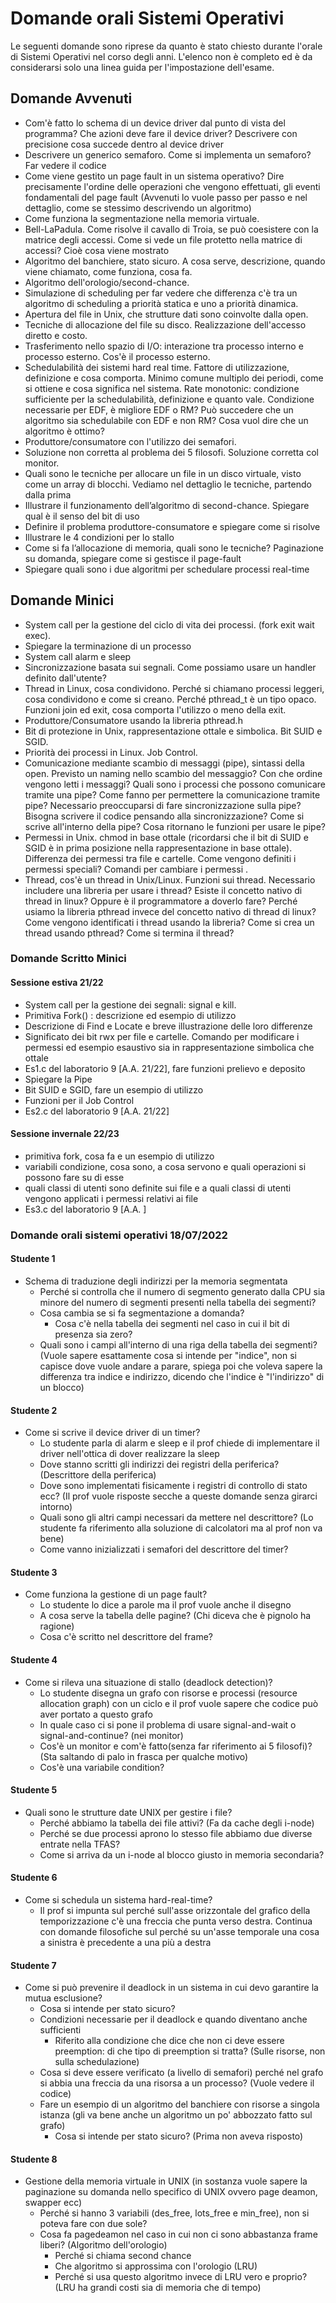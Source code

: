# Domande orali Sistemi Operativi
Le seguenti domande sono riprese da quanto è stato chiesto durante l'orale di Sistemi Operativi nel corso degli anni. L'elenco non è completo ed è da considerarsi solo una linea guida per l'impostazione dell'esame.

## Domande Avvenuti
- Com'è fatto lo schema di un device driver dal punto di vista del programma? Che azioni deve fare il device driver? 	Descrivere con precisione cosa succede dentro al device driver
- Descrivere un generico semaforo. Come si implementa un semaforo? Far vedere il codice 
- Come viene gestito un page fault in un sistema operativo? Dire precisamente l'ordine delle operazioni che vengono effettuati, gli eventi fondamentali del page fault (Avvenuti lo vuole passo per passo e nel dettaglio, come se stessimo descrivendo un algoritmo) 
- Come funziona la segmentazione nella memoria virtuale.
- Bell-LaPadula. Come risolve il cavallo di Troia, se può coesistere con la matrice degli accessi. Come si vede un file protetto nella matrice di accessi? Cioè cosa viene mostrato 
- Algoritmo del banchiere, stato sicuro. A cosa serve, descrizione, quando viene chiamato, come funziona, cosa fa.
- Algoritmo dell'orologio/second-chance.
- Simulazione di scheduling per far vedere che differenza c'è tra un algoritmo di scheduling a priorità statica e uno a priorità dinamica.
- Apertura del file in Unix, che strutture dati sono coinvolte dalla open.
- Tecniche di allocazione del file su disco. Realizzazione dell'accesso diretto e costo.
- Trasferimento nello spazio di I/O: interazione tra processo interno e processo esterno. Cos'è il processo esterno.
- Schedulabilità dei sistemi hard real time. Fattore di utilizzazione, definizione e cosa comporta. Minimo comune multiplo dei periodi, come si ottiene e cosa significa nel sistema. Rate monotonic: condizione sufficiente per la schedulabilità, definizione e quanto vale. Condizione necessarie per EDF, è migliore EDF o RM? Può succedere che un algoritmo sia schedulabile con EDF e non RM? Cosa vuol dire che un algoritmo è ottimo? 
- Produttore/consumatore con l'utilizzo dei semafori.
- Soluzione non corretta al problema dei 5 filosofi. Soluzione corretta col monitor.  
- Quali sono le tecniche per allocare un file in un disco virtuale, visto come un array di blocchi. Vediamo nel dettaglio le tecniche, partendo dalla prima
- Illustrare il funzionamento dell’algoritmo di second-chance. Spiegare qual è il senso del bit di uso
-  Definire il problema produttore-consumatore e spiegare come si risolve
- Illustrare le 4 condizioni per lo stallo
- Come si fa l’allocazione di memoria, quali sono le tecniche? Paginazione su domanda, spiegare come si gestisce il page-fault
- Spiegare quali sono i due algoritmi per schedulare processi real-time

## Domande Minici
- System call per la gestione del ciclo di vita dei processi. (fork exit wait exec).
- Spiegare la terminazione di un processo
- System call alarm e sleep
- Sincronizzazione basata sui segnali. Come possiamo usare un handler definito dall'utente? 
- Thread in Linux, cosa condividono. Perché si chiamano processi leggeri, cosa condividono e come si creano. Perché pthread_t è un tipo opaco.
  Funzioni join ed exit, cosa comporta l'utilizzo o meno della exit.
- Produttore/Consumatore usando la libreria pthread.h
- Bit di protezione in Unix, rappresentazione ottale e simbolica. Bit SUID e SGID.
- Priorità dei processi in Linux. Job Control.
- Comunicazione mediante scambio di messaggi (pipe), sintassi della open. Previsto un naming nello scambio del messaggio? Con che ordine vengono letti i messaggi?  Quali sono i processi che possono comunicare tramite una pipe? 
Come fanno per permettere la comunicazione tramite pipe? Necessario preoccuparsi di fare sincronizzazione sulla pipe? Bisogna scrivere il codice pensando alla sincronizzazione? 
Come si scrive all'interno della pipe? Cosa ritornano le funzioni per usare le pipe?   
- Permessi in Unix. chmod in base ottale (ricordarsi che il bit di SUID e SGID è in prima posizione nella rappresentazione in base ottale). Differenza dei permessi tra file e cartelle. Come vengono definiti i permessi speciali? Comandi per cambiare i permessi .
- Thread, cos'è un thread in Unix/Linux. Funzioni sui thread. Necessario includere una libreria per usare i thread? Esiste il concetto nativo di thread in linux? Oppure è il programmatore a doverlo fare? Perché usiamo la libreria pthread invece del concetto nativo di thread di linux? Come vengono identificati i thread usando la libreria?
Come si crea un thread usando pthread? Come si termina il thread? 

###  Domande Scritto Minici 
#### Sessione estiva 21/22
- System call per la gestione dei segnali: signal e kill. 
- Primitiva Fork() : descrizione ed esempio di utilizzo
- Descrizione di Find e Locate e breve illustrazione delle loro differenze
- Significato dei bit rwx per file e cartelle. Comando per modificare i permessi ed esempio esaustivo sia in rappresentazione simbolica che ottale
- Es1.c del laboratorio 9 [A.A. 21/22], fare funzioni prelievo e deposito 
- Spiegare la Pipe
- Bit SUID e SGID, fare un esempio di utilizzo
- Funzioni per il Job Control 
- Es2.c del laboratorio 9 [A.A. 21/22]
  
#### Sessione invernale 22/23
- primitiva fork, cosa fa e un esempio di utilizzo
- variabili condizione, cosa sono, a cosa servono e quali operazioni si possono fare su di esse
- quali classi di utenti sono definite sui file e a quali classi di utenti vengono applicati i permessi relativi ai file 
- Es3.c del laboratorio 9 [A.A. ]




### Domande orali sistemi operativi 18/07/2022

#### Studente 1

- Schema di traduzione degli indirizzi per la memoria segmentata
    - Perché si controlla che il numero di segmento generato dalla CPU sia minore del numero di segmenti presenti nella tabella dei segmenti?
    - Cosa cambia se si fa segmentazione a domanda?
        - Cosa c'è nella tabella dei segmenti nel caso in cui il bit di presenza sia zero?
    - Quali sono i campi all'interno di una riga della tabella dei segmenti? (Vuole sapere esattamente cosa si intende per "indice", non si capisce dove vuole andare a parare, spiega poi che voleva sapere la differenza tra indice e indirizzo, dicendo che l'indice è "l'indirizzo" di un blocco)

#### Studente 2

- Come si scrive il device driver di un timer?
    - Lo studente parla di alarm e sleep e il prof chiede di implementare il driver nell'ottica di dover realizzare la sleep
    - Dove stanno scritti gli indirizzi dei registri della periferica? (Descrittore della periferica)
    - Dove sono implementati fisicamente i registri di controllo di stato ecc? (Il prof vuole risposte secche a queste domande senza girarci intorno)
    - Quali sono gli altri campi necessari da mettere nel descrittore? (Lo studente fa riferimento alla soluzione di calcolatori ma al prof non va bene)
    - Come vanno inizializzati i semafori del descrittore del timer?

#### Studente 3

- Come funziona la gestione di un page fault?
    - Lo studente lo dice a parole ma il prof vuole anche il disegno
    - A cosa serve la tabella delle pagine? (Chi diceva che è pignolo ha ragione)
    - Cosa c'è scritto nel descrittore del frame?

#### Studente 4

- Come si rileva una situazione di stallo (deadlock detection)?
    - Lo studente disegna un grafo con risorse e processi (resource allocation graph) con un ciclo e il prof vuole sapere che codice può aver portato a questo grafo
    - In quale caso ci si pone il problema di usare signal-and-wait o signal-and-continue? (nei monitor)
    - Cos'è un monitor e com'è fatto(senza far riferimento ai 5 filosofi)? (Sta saltando di palo in frasca per qualche motivo)
    - Cos'è una variabile condition?

#### Studente 5

- Quali sono le strutture date UNIX per gestire i file?
    - Perché abbiamo la tabella dei file attivi? (Fa da cache degli i-node)
    - Perché se due processi aprono lo stesso file abbiamo due diverse entrate nella TFAS?
    - Come si arriva da un i-node al blocco giusto in memoria secondaria?

#### Studente 6

- Come si schedula un sistema hard-real-time?
    - Il prof si impunta sul perché sull'asse orizzontale del grafico della temporizzazione c'è una freccia che punta verso destra. Continua con domande filosofiche sul perché su un'asse temporale una cosa a sinistra è precedente a una più a destra

#### Studente 7

- Come si può prevenire il deadlock in un sistema in cui devo garantire la mutua esclusione?
    - Cosa si intende per stato sicuro?
    - Condizioni necessarie per il deadlock e quando diventano anche sufficienti
        - Riferito alla condizione che dice che non ci deve essere preemption: di che tipo di preemption si tratta? (Sulle risorse, non sulla schedulazione)
    - Cosa si deve essere verificato (a livello di semafori) perché nel grafo si abbia una freccia da una risorsa a un processo? (Vuole vedere il codice)
    - Fare un esempio di un algoritmo del banchiere con risorse a singola istanza (gli va bene anche un algoritmo un po' abbozzato fatto sul grafo)
        - Cosa si intende per stato sicuro? (Prima non aveva risposto)

#### Studente 8

- Gestione della memoria virtuale in UNIX (in sostanza vuole sapere la paginazione su domanda nello specifico di UNIX ovvero page deamon, swapper ecc)
    - Perché si hanno 3 variabili (des_free, lots_free e min_free), non si poteva fare con due sole?
    - Cosa fa pagedeamon nel caso in cui non ci sono abbastanza frame liberi? (Algoritmo dell'orologio)
        - Perché si chiama second chance
        - Che algoritmo si approssima con l'orologio (LRU)
        - Perché si usa questo algoritmo invece di LRU vero e proprio? (LRU ha grandi costi sia di memoria che di tempo)
